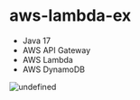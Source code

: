 # aws-lambda-ex

- Java 17
- AWS API Gateway
- AWS Lambda
- AWS DynamoDB

![undefined](https://github.com/alanhakhyeonsong/aws-lambda-ex/assets/60968342/03ee4e2e-a512-463e-a08d-4b12818d6f37)
